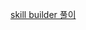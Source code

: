 [skill builder 풀이](https://elderly-yak-238.notion.site/Skill-Builder-a8a61c38cb784f12a9cfc480b12d4714)